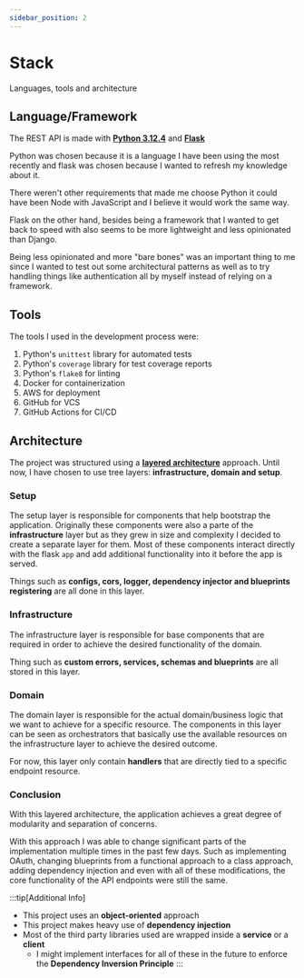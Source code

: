 ```yaml
---
sidebar_position: 2
---
```


# Stack

Languages, tools and architecture

## Language/Framework

The REST API is made with **[Python 3.12.4](https://www.python.org/)** and **[Flask](https://flask.palletsprojects.com/en/3.0.x/)**

Python was chosen because it is a language I have been using the most recently
and flask was chosen because I wanted to refresh my knowledge about it.

There weren't other requirements that made me choose Python
it could have been Node with JavaScript and I believe it would work the same way.

Flask on the other hand, besides being a framework that I wanted to get back to speed with
also seems to be more lightweight and less opinionated than Django.

Being less opinionated and more "bare bones" was an important thing to me since I wanted to
test out some architectural patterns as well as to try handling things like authentication all
by myself instead of relying on a framework.

## Tools

The tools I used in the development process were:
1. Python's `unittest` library for automated tests
2. Python's `coverage` library for test coverage reports
3. Python's `flake8` for linting
4. Docker for containerization
5. AWS for deployment
6. GitHub for VCS
7. GitHub Actions for CI/CD

## Architecture

The project was structured using a **[layered architecture](https://cs.uwaterloo.ca/~m2nagapp/courses/CS446/1195/Arch_Design_Activity/Layered.pdf)** approach.
Until now, I have chosen to use tree layers: **infrastructure, domain and setup**.

### Setup

The setup layer is responsible for components that help bootstrap the application.
Originally these components were also a parte of the **infrastructure** layer but as they grew
in size and complexity I decided to create a separate layer for them.
Most of these components interact directly with the flask `app` and add additional functionality into it
before the app is served.

Things such as **configs, cors, logger, dependency injector and blueprints registering** are all done in this layer.

### Infrastructure

The infrastructure layer is responsible for base components that are required in order to achieve the desired functionality
of the domain.

Thing such as **custom errors, services, schemas and blueprints** are all stored in this layer.

### Domain

The domain layer is responsible for the actual domain/business logic that we want to achieve for a specific resource.
The components in this layer can be seen as orchestrators that basically use the available resources
on the infrastructure layer to achieve the desired outcome.

For now, this layer only contain **handlers** that are directly tied to a specific endpoint resource.

### Conclusion

With this layered architecture, the application achieves a great degree of modularity and
separation of concerns.

With this approach I was able to change significant parts of the implementation multiple times in the past few days.
Such as implementing OAuth, changing blueprints from a functional approach to a class approach, adding dependency injection
and even with all of these modifications, the core functionality of the API endpoints were still the same.

:::tip[Additional Info]

- This project uses an **object-oriented** approach
- This project makes heavy use of **dependency injection**
- Most of the third party libraries used are wrapped inside a **service** or a **client**
  - I might implement interfaces for all of these in the future to enforce the **Dependency Inversion Principle**
:::